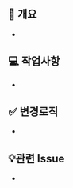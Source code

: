 <!--
  PR 작성 가이드
  1. 겸손한 어조를 사용하여 상대방이 기분나쁘지 않도록 노력할 것.
  2. 명확하게 질문하고 명확하게 답변할 것.
  3. 새로운 모듈 설치시 PR message에 기재할 것.
  4. PR 올리기전에 branch 반드시 확인할 것.
 -->

## 📌 개요 <!-- PR내용에 대해 축약해서 적어주세요. -->

-

## 💻 작업사항 <!-- PR내용에 대해 상세설명이 필요하다면 이 부분에 기재 해주세요. -->

-

## ✅ 변경로직 <!-- 고친 사항을 적어주세요. 재PR 시에만 사용해 주세요! (재PR 아닌 경우 삭제) -->

-

## 💡관련 Issue <!-- 관련 Issue 번호를 기록해주세요. close가 필요한 경우에는 close #[이슈번호]를 해주세요 -->

-
